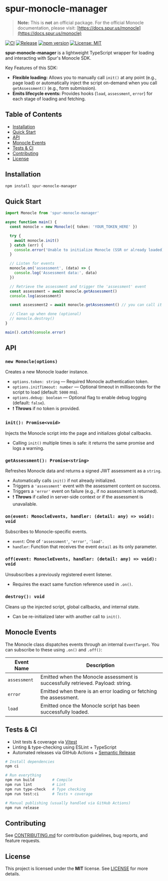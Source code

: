 # spur-monocle-manager

> **Note:** This is **not** an official package. For the official Monocle documentation, please visit: [https://docs.spur.us/monocle](https://docs.spur.us/monocle)

[![CI](https://github.com/Xavier4492/spur-monocle-manager/actions/workflows/ci.yml/badge.svg)](https://github.com/Xavier4492/spur-monocle-manager/actions/workflows/ci.yml)
[![Release](https://github.com/Xavier4492/spur-monocle-manager/actions/workflows/release.yml/badge.svg)](https://github.com/Xavier4492/spur-monocle-manager/actions/workflows/release.yml)
[![npm version](https://img.shields.io/npm/v/spur-monocle-manager.svg)](https://www.npmjs.com/package/spur-monocle-manager)
[![License: MIT](https://img.shields.io/badge/License-MIT-yellow.svg)](LICENSE)

**spur-monocle-manager** is a lightweight TypeScript wrapper for loading and interacting with Spur's Monocle SDK.

Key Features of this SDK:

- **Flexible loading:** Allows you to manually call `init()` at any point (e.g., page load) or automatically inject the script on-demand when you call `getAssessment()` (e.g., form submission).
- **Emits lifecycle events:** Provides hooks (`load`, `assessment`, `error`) for each stage of loading and fetching.

## Table of Contents

- [Installation](#installation)
- [Quick Start](#quick-start)
- [API](#api)
- [Monocle Events](#monocle-events)
- [Tests & CI](#tests--ci)
- [Contributing](#contributing)
- [License](#license)

## Installation

```bash
npm install spur-monocle-manager
```

## Quick Start

```typescript
import Monocle from 'spur-monocle-manager'

async function main() {
  const monocle = new Monocle({ token: 'YOUR_TOKEN_HERE' })

  try {
    await monocle.init()
  } catch (err) {
    console.error('Unable to initialize Monocle (SSR or already loaded):', err)
  }

  // Listen for events
  monocle.on('assessment', (data) => {
    console.log('Assessment data:', data)
  })

  // Retrieve the assessment and trigger the 'assessment' event
  const assessment = await monocle.getAssessment()
  console.log(assessment)

  const assessment2 = await monocle.getAssessment() // you can call it again to get fresh assessment

  // Clean up when done (optional)
  // monocle.destroy()
}

main().catch(console.error)
```

## API

### `new Monocle(options)`

Creates a new Monocle loader instance.

- `options.token: string` — Required Monocle authentication token.
- `options.initTimeout: number` — Optional timeout in milliseconds for the script to load (default: `5000` ms).
- `options.debug: boolean` — Optional flag to enable debug logging (default: `false`).
- ❗ **Throws** if no token is provided.

### `init(): Promise<void>`

Injects the Monocle script into the page and initializes global callbacks.

- Calling `init()` multiple times is safe: it returns the same promise and logs a warning.

### `getAssessment(): Promise<string>`

Refreshes Monocle data and returns a signed JWT assessment as a `string`.

- Automatically calls `init()` if not already initialized.
- Triggers a `'assessment'` event with the assessment content on success.
- Triggers a `'error'` event on failure (e.g., if no assessment is returned).
- ❗ **Throws** if called in server-side context or if the assessment is unavailable.

### `on(event: MonocleEvents, handler: (detail: any) => void): void`

Subscribes to Monocle-specific events.

- `event`: One of `'assessment'`, `'error'`, `'load'`.
- `handler`: Function that receives the event `detail` as its only parameter.

### `off(event: MonocleEvents, handler: (detail: any) => void): void`

Unsubscribes a previously registered event listener.

- Requires the exact same function reference used in `.on()`.

### `destroy(): void`

Cleans up the injected script, global callbacks, and internal state.

- Can be re-initialized later with another call to `init()`.

## Monocle Events

The Monocle class dispatches events through an internal `EventTarget`. You can subscribe to these using `.on()` and `.off()`:

| Event Name        | Description                                                                 |
| ----------------- | --------------------------------------------------------------------------- |
| `assessment`      | Emitted when the Monocle assessment is successfully retrieved. Payload: string. |
| `error`           | Emitted when there is an error loading or fetching the assessment.              |
| `load`            | Emitted once the Monocle script has been successfully loaded.               |

## Tests & CI

- Unit tests & coverage via [Vitest](https://vitest.dev/)
- Linting & type-checking using ESLint + TypeScript
- Automated releases via GitHub Actions + [Semantic Release](https://semantic-release.gitbook.io/)

```bash
# Install dependencies
npm ci

# Run everything
npm run build        # Compile
npm run lint         # Lint
npm run type-check   # Type checking
npm run test:ci      # Tests + coverage

# Manual publishing (usually handled via GitHub Actions)
npm run release
```

## Contributing

See [CONTRIBUTING.md](CONTRIBUTING.md) for contribution guidelines, bug reports, and feature requests.

## License

This project is licensed under the **MIT** license. See [LICENSE](LICENSE) for more details.
